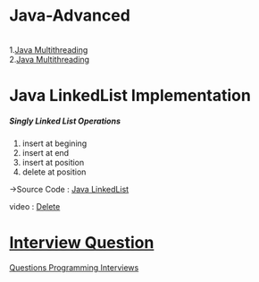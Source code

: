 <h1>Java-Advanced</h1></br>
1.<a href="https://www.tutorialspoint.com/java/java_multithreading.htm">Java Multithreading</a></br>
2.<a href="https://beginnersbook.com/2013/03/multithreading-in-java/">Java Multithreading</a></br>

<h1>Java LinkedList Implementation</h1>
<h5>Singly Linked List Operations</h5>
 
1. insert at begining
2. insert at end
3. insert at position
4. delete at position</br>
<p>&#8594;Source Code : <a href="https://www.sanfoundry.com/java-program-implement-singly-linked-list/">Java LinkedList</a></p>
<p> video : <a href="https://www.youtube.com/watch?v=2S8E2eGIEjg"/>Delete</p>

<h1>Interview Question</h1>
<a href="http://www.codespaghetti.com/interview-questions/">Questions Programming Interviews</a></br>
